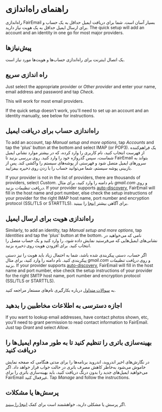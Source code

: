 # راهنمای راه‌اندازی

راه‌اندازی FairEmail بسیار آسان است. شما برای دریافت ایمیل حداقل به یک حساب و برای ارسال ایمیل حداقل به یک هویت نیاز دارید. The quick setup will add an account and an identity in one go for most major providers.

## پیش‌نیاز‌ها

یک اتصال اینترنت برای راه‌اندازی حساب‌ها و هویت‌ها مورد نیاز است.

## راه اندازی سریع

Just select the appropriate provider or *Other provider* and enter your name, email address and password and tap *Check*.

This will work for most email providers.

If the quick setup doesn't work, you'll need to set up an account and an identity manually, see below for instructions.

## راه‌اندازی حساب برای دریافت ایمیل

To add an account, tap *Manual setup and more options*, tap *Accounts* and tap the 'plus' button at the bottom and select IMAP (or POP3). یک فراهم‌کننده از فهرست انتخاب کنید، نام کاربری را وارد کرده، که در بیشتر موارد نشانی ایمیل شماست، سپس گذرواژه خود را وارد کنید. روی *بررسی* بزنید تا FairEmail بتواند به سرورهای ایمیل متصل شود و فهرستی از پوشه‌های سیستم را واکشی کند. پس از بازبینی پوشه سیستم، شما می‌توانید حساب را با زدن روی *ذخیره* بیفزایید.

If your provider is not in the list of providers, there are thousands of providers, select *Custom*. نام دامنه را وارد کنید، برای مثال *gmail.com* و روی *دریافت تنظیمات* بزنید. If your provider supports [auto-discovery](https://tools.ietf.org/html/rfc6186), FairEmail will fill in the host name and port number, else check the setup instructions of your provider for the right IMAP host name, port number and encryption protocol (SSL/TLS or STARTTLS). برای آگاهی بیشتر [اینجا](https://github.com/M66B/FairEmail/blob/master/FAQ.md#authorizing-accounts) را ببینید.

## راه‌اندازی هویت برای ارسال ایمیل

Similarly, to add an identity, tap *Manual setup and more options*, tap *Identities* and tap the 'plus' button at the bottom. نامی که می‌خواهید در نشانی‌های ایمیل‌هایی که می‌فرستید نمایش داده شود، را وارد کنید و یک حساب متصل را انتخاب کنید. برای افزودن هویت روی *ذخیره* بزنید.

اگر حساب، دستی پیکربندی شده باشد، شما به احتمال زیاد باید هویت را نیز دستی پیکربندی کنید. نام دامنه را وارد کنید، برای مثال *gmail.com* و روی *دریافت تنظیمات* بزنید. If your provider supports [auto-discovery](https://tools.ietf.org/html/rfc6186), FairEmail will fill in the host name and port number, else check the setup instructions of your provider for the right SMTP host name, port number and encryption protocol (SSL/TLS or STARTTLS).

به [سوالات متداول](https://github.com/M66B/FairEmail/blob/master/FAQ.md#FAQ9) درباره بکارگیری نام‌های مستعار مراجعه کنید.

## اجازه دسترسی به اطلاعات مخاطبین را بدهید

If you want to lookup email addresses, have contact photos shown, etc, you'll need to grant permission to read contact information to FairEmail. Just tap *Grant* and select *Allow*.

## بهینه‌سازی باتری را تنظیم کنید تا به طور مداوم ایمیل‌ها را دریافت کنید

در نگارش‌های اخیر اندروید، اندروید برنامه‌ها را برای مدتی هنگامی که صفحه نمایش خاموش می‌شود به‌خاطر کاهش مصرف باتری در حالت خواب قرار خواهد داد. اگر می‌خواهید ایمیل‌های جدید را بدون درنگ دریافت کنید، باید بهینه‌سازی باتری را برای FairEmail غیرفعال کنید. Tap *Manage* and follow the instructions.

## پرسش‌ها یا مشکلات

اگر پرسش یا مشکلی دارید، خواهشمند است برای کمک [اینجا را ببینید](https://github.com/M66B/FairEmail/blob/master/FAQ.md).